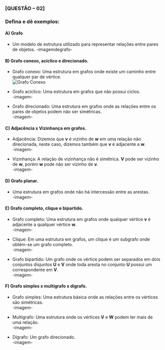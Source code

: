 ### [QUESTÃO – 02]
### Defina e dê exemplos:
#### A) Grafo
  - Um modelo de estrutura utilizado para representar relações entre pares de objetos.
  -imagemdegrafo-
  
#### B) Grafo conexo, acíclico e direcionado.
  - Grafo conexo: Uma estrutura em grafos onde existe um caminho entre qualquer par de vértice.  
  ![Grafo Conexo](../conexo.png)
    
  - Grafo acíclico: Uma estrutura em grafos que não possui ciclos.  
  -imagem-
    
  - Grafo direcionado: Uma estrutura em grafos onde as relações entre os pares de objetos podem não ser simétricas.  
  -imagem-  
    
#### C) Adjacência x Vizinhança em grafos.
  - Adjacência: Dizemos que **v** é vizinho de **w** em uma relação não direcionada, neste caso, dizemos também que **v** é adjacente a **w**.  
  -imagem-  
    
  - Vizinhança: A relação de vizinhança não é simétrica. **V** pode ser vizinho de **w**, porém **w** pode não ser vizinho de **v**.  
  -imagem-  
    
#### D) Grafo planar.  
  - Uma estrutura em grafos onde não há intercessão entre as arestas.  
  -imagem-  
  
#### E) Grafo completo, clique e bipartido.  
  - Grafo completo: Uma estrutura em grafos onde qualquer vértice **v** é adjacente a qualquer vértice **w**.  
  -imagem-  
  
  - Clique: Em uma estrutura em grafos, um clique é um subgrafo onde obtém-se um grafo completo.  
  -imagem-  
  
  - Grafo bipartido: Um grafo onde os vértice podem ser separados em dois conjuntos disjuntos **U** e **V** onde toda aresta no conjunto **U** possui um correspondente em **V**.  
  -imagem-  
  
#### F) Grafo simples x multigrafo x digrafo.  
  - Grafo simples: Uma estrutura básica onde as relações entre os vértices são simétricas.  
  -imagem-  
  
  - Multigrafo: Uma estrutura onde os vértices **V** e **W** podem ter mais de uma relação.  
  -imagem-
  
  - Dígrafo: Um grafo direcionado.  
  -imagem-
  
